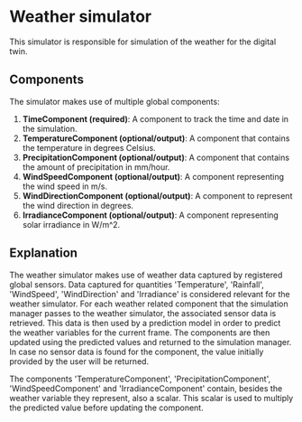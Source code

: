 # Weather simulator

This simulator is responsible for simulation of the weather for the digital twin.

## Components

The simulator makes use of multiple global components:

1. **TimeComponent (required)**: A component to track the time and date in the simulation.
2. **TemperatureComponent (optional/output)**: A component that contains the temperature in degrees Celsius.
3. **PrecipitationComponent (optional/output)**: A component that contains the amount of precipitation in mm/hour.
4. **WindSpeedComponent (optional/output)**: A component representing the wind speed in m/s.
5. **WindDirectionComponent (optional/output)**: A component to represent the wind direction in degrees.
6. **IrradianceComponent (optional/output)**: A component representing solar irradiance in W/m^2.

## Explanation

The weather simulator makes use of weather data captured by registered global sensors. Data captured
for quantities 'Temperature', 'Rainfall', 'WindSpeed', 'WindDirection' and 'Irradiance' is considered relevant
for the weather simulator. For each weather related component that the simulation manager passes to the weather
simulator,
the associated sensor data is retrieved. This data is then used by a prediction model in order to predict the weather
variables for the current frame.
The components are then updated using the predicted values and returned to the simulation manager.
In case no sensor data is found for the component, the value initially provided by the user will be returned.

The components 'TemperatureComponent', 'PrecipitationComponent', 'WindSpeedComponent' and 'IrradianceComponent' contain,
besides the weather variable they represent, also a scalar. This scalar is used to multiply the predicted value before
updating the component.



